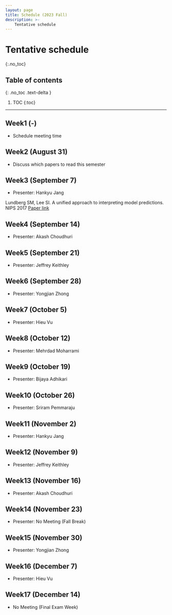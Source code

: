 ```yaml
---
layout: page
title: Schedule (2023 Fall)
description: >-
    Tentative schedule
---
```


# Tentative schedule
{:.no_toc}

## Table of contents
{: .no_toc .text-delta }

1. TOC
{:toc}

---

## Week1 (-)

- Schedule meeting time

## Week2 (August 31)

- Discuss which papers to read this semester

## Week3 (September 7)

- Presenter: Hankyu Jang

Lundberg SM, Lee SI. A unified approach to interpreting model predictions. NIPS 2017
[Paper link](https://proceedings.neurips.cc/paper_files/paper/2017/file/8a20a8621978632d76c43dfd28b67767-Paper.pdf)

## Week4 (September 14)

- Presenter: Akash Choudhuri

## Week5 (September 21)

- Presenter: Jeffrey Keithley

## Week6 (September 28)

- Presenter: Yongjian Zhong

## Week7 (October 5)

- Presenter: Hieu Vu

## Week8 (October 12)

- Presenter: Mehrdad Moharrami

## Week9 (October 19)

- Presenter: Bijaya Adhikari

## Week10 (October 26)

- Presenter: Sriram Pemmaraju

## Week11 (November 2)

- Presenter: Hankyu Jang

## Week12 (November 9)

- Presenter: Jeffrey Keithley

## Week13 (November 16)

- Presenter: Akash Choudhuri

## Week14 (November 23)

- Presenter: No Meeting (Fall Break)

## Week15 (November 30)

- Presenter: Yongjian Zhong

## Week16 (December 7)

- Presenter: Hieu Vu

## Week17 (December 14)

- No Meeting (Final Exam Week)
